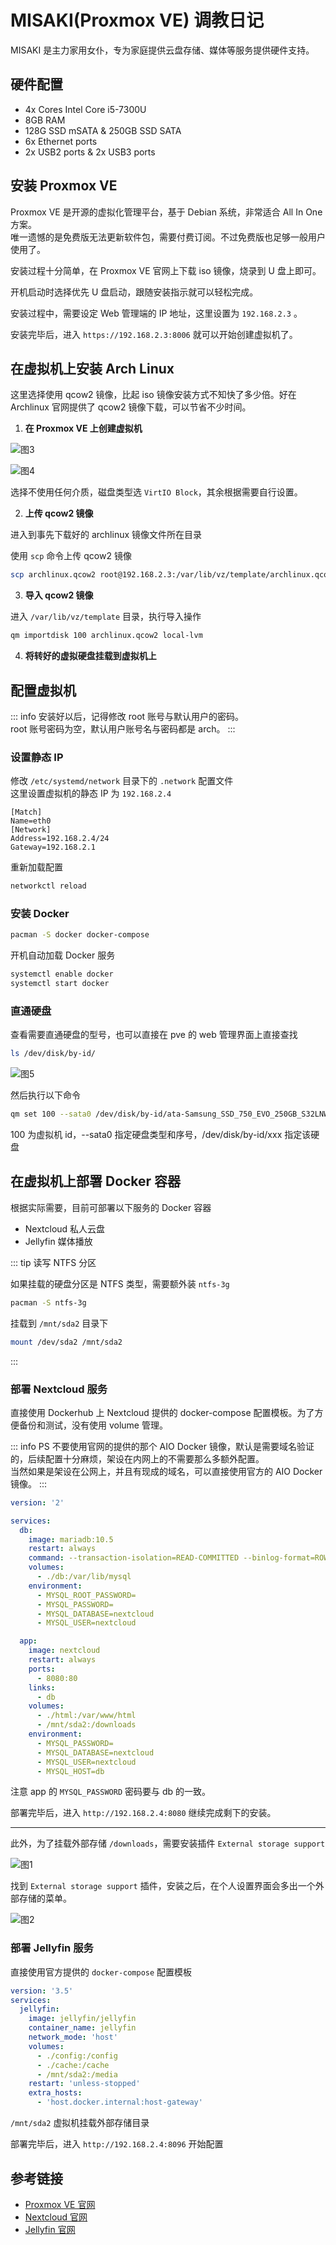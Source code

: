 # MISAKI(Proxmox VE) 调教日记

MISAKI 是主力家用女仆，专为家庭提供云盘存储、媒体等服务提供硬件支持。

## 硬件配置

- 4x Cores Intel Core i5-7300U
- 8GB RAM
- 128G SSD mSATA & 250GB SSD SATA
- 6x Ethernet ports
- 2x USB2 ports & 2x USB3 ports

## 安装 Proxmox VE

Proxmox VE 是开源的虚拟化管理平台，基于 Debian 系统，非常适合 All In One 方案。  
唯一遗憾的是免费版无法更新软件包，需要付费订阅。不过免费版也足够一般用户使用了。

安装过程十分简单，在 Proxmox VE 官网上下载 iso 镜像，烧录到 U 盘上即可。

开机启动时选择优先 U 盘启动，跟随安装指示就可以轻松完成。

安装过程中，需要设定 Web 管理端的 IP 地址，这里设置为 `192.168.2.3` 。

安装完毕后，进入 `https://192.168.2.3:8006` 就可以开始创建虚拟机了。

## 在虚拟机上安装 Arch Linux

这里选择使用 qcow2 镜像，比起 iso 镜像安装方式不知快了多少倍。好在 Archlinux 官网提供了 qcow2 镜像下载，可以节省不少时间。

1. **在 Proxmox VE 上创建虚拟机**

![图3](/img/misaki/3.jpg)

![图4](/img/misaki/4.jpg)

选择不使用任何介质，磁盘类型选 `VirtIO Block`，其余根据需要自行设置。

2. **上传 qcow2 镜像**

进入到事先下载好的 archlinux 镜像文件所在目录

使用 `scp` 命令上传 qcow2 镜像

```bash
scp archlinux.qcow2 root@192.168.2.3:/var/lib/vz/template/archlinux.qcow2
```

3. **导入 qcow2 镜像**

进入 `/var/lib/vz/template` 目录，执行导入操作

```bash
qm importdisk 100 archlinux.qcow2 local-lvm
```

4. **将转好的虚拟硬盘挂载到虚拟机上**

## 配置虚拟机

::: info
安装好以后，记得修改 root 账号与默认用户的密码。  
root 账号密码为空，默认用户账号名与密码都是 arch。
:::

### 设置静态 IP

修改 `/etc/systemd/network` 目录下的 `.network` 配置文件  
这里设置虚拟机的静态 IP 为 `192.168.2.4`

```
[Match]
Name=eth0
[Network]
Address=192.168.2.4/24
Gateway=192.168.2.1
```

重新加载配置

```bash
networkctl reload
```

### 安装 Docker

```bash
pacman -S docker docker-compose
```

开机自动加载 Docker 服务

```bash
systemctl enable docker
systemctl start docker
```

### 直通硬盘

查看需要直通硬盘的型号，也可以直接在 pve 的 web 管理界面上直接查找

```bash
ls /dev/disk/by-id/
```

![图5](/img/misaki/5.jpg)

然后执行以下命令

```bash
qm set 100 --sata0 /dev/disk/by-id/ata-Samsung_SSD_750_EVO_250GB_S32LNWAH636762K
```

100 为虚拟机 id，--sata0 指定硬盘类型和序号，/dev/disk/by-id/xxx 指定该硬盘

## 在虚拟机上部署 Docker 容器

根据实际需要，目前可部署以下服务的 Docker 容器

- Nextcloud 私人云盘
- Jellyfin 媒体播放

::: tip 读写 NTFS 分区

如果挂载的硬盘分区是 NTFS 类型，需要额外装 `ntfs-3g`

```bash
pacman -S ntfs-3g
```

挂载到 `/mnt/sda2` 目录下

```bash
mount /dev/sda2 /mnt/sda2
```

:::

### 部署 Nextcloud 服务

直接使用 Dockerhub 上 Nextcloud 提供的 docker-compose 配置模板。为了方便备份和测试，没有使用 volume 管理。

::: info PS
不要使用官网的提供的那个 AIO Docker 镜像，默认是需要域名验证的，后续配置十分麻烦，架设在内网上的不需要那么多额外配置。  
当然如果是架设在公网上，并且有现成的域名，可以直接使用官方的 AIO Docker 镜像。
:::

```yml
version: '2'

services:
  db:
    image: mariadb:10.5
    restart: always
    command: --transaction-isolation=READ-COMMITTED --binlog-format=ROW
    volumes:
      - ./db:/var/lib/mysql
    environment:
      - MYSQL_ROOT_PASSWORD=
      - MYSQL_PASSWORD=
      - MYSQL_DATABASE=nextcloud
      - MYSQL_USER=nextcloud

  app:
    image: nextcloud
    restart: always
    ports:
      - 8080:80
    links:
      - db
    volumes:
      - ./html:/var/www/html
      - /mnt/sda2:/downloads
    environment:
      - MYSQL_PASSWORD=
      - MYSQL_DATABASE=nextcloud
      - MYSQL_USER=nextcloud
      - MYSQL_HOST=db
```

注意 app 的 `MYSQL_PASSWORD` 密码要与 db 的一致。

部署完毕后，进入 `http://192.168.2.4:8080` 继续完成剩下的安装。

---

此外，为了挂载外部存储 `/downloads`，需要安装插件 `External storage support`

![图1](/img/misaki/1.jpg)

找到 `External storage support` 插件，安装之后，在个人设置界面会多出一个外部存储的菜单。

![图2](/img/misaki/2.jpg)

### 部署 Jellyfin 服务

直接使用官方提供的 `docker-compose` 配置模板

```yml
version: '3.5'
services:
  jellyfin:
    image: jellyfin/jellyfin
    container_name: jellyfin
    network_mode: 'host'
    volumes:
      - ./config:/config
      - ./cache:/cache
      - /mnt/sda2:/media
    restart: 'unless-stopped'
    extra_hosts:
      - 'host.docker.internal:host-gateway'
```

`/mnt/sda2` 虚拟机挂载外部存储目录

部署完毕后，进入 `http://192.168.2.4:8096` 开始配置

## 参考链接

- [Proxmox VE 官网](https://www.proxmox.com/)
- [Nextcloud 官网](https://nextcloud.com)
- [Jellyfin 官网](https://jellyfin.org/)
